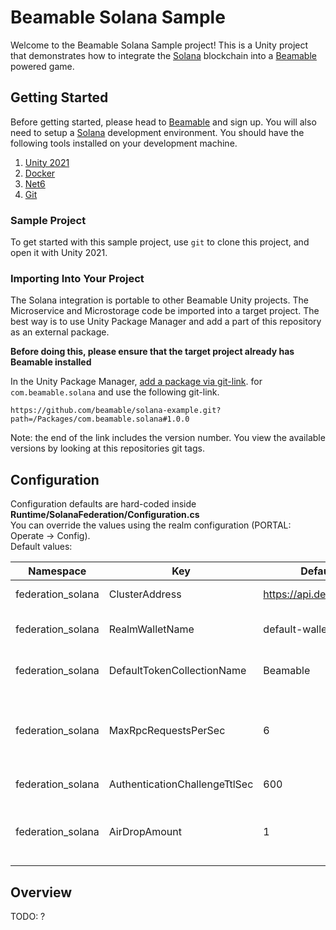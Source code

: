 # Beamable Solana Sample

Welcome to the Beamable Solana Sample project! This is a Unity project that demonstrates how 
to integrate the [Solana](https://solana.com/) blockchain into a [Beamable](https://beamable.com/) 
powered game.

## Getting Started

Before getting started, please head to [Beamable](https://beamable.com/) and sign up. 
You will also need to setup a [Solana](https://solana.com/) development environment.
You should have the following tools installed on your development machine.

1. [Unity 2021](https://unity.com/download)
2. [Docker](https://www.docker.com/products/docker-desktop/)
3. [Net6](https://dotnet.microsoft.com/en-us/download/dotnet/6.0)
4. [Git](https://git-scm.com/downloads)

### Sample Project
To get started with this sample project, use `git` to clone this project, and open it
with Unity 2021. 

### Importing Into Your Project
The Solana integration is portable to other Beamable Unity projects. The Microservice and 
Microstorage code be imported into a target project. The best way is to use Unity Package Manager
and add a part of this repository as an external package. 

**Before doing this, please ensure that the target project already has Beamable installed** 

In the Unity Package Manager, [add a package via git-link](https://docs.unity3d.com/Manual/upm-ui-giturl.html).
for `com.beamable.solana` and use the following git-link.
```shell
https://github.com/beamable/solana-example.git?path=/Packages/com.beamable.solana#1.0.0
```

Note: the end of the link includes the version number. You view the available versions by looking
at this repositories git tags. 

## Configuration
Configuration defaults are hard-coded inside **Runtime/SolanaFederation/Configuration.cs**  
You can override the values using the realm configuration (PORTAL: Operate -> Config).  
Default values:  

| **Namespace**     | **Key**                       | **Default value**             | **Description**                                                               |
|-------------------|-------------------------------|-------------------------------|-------------------------------------------------------------------------------|
| federation_solana | ClusterAddress                | https://api.devnet.solana.com | Cluster RPC API URI                                                           |
| federation_solana | RealmWalletName               | default-wallet                | Name for the realm-scoped wallet                                              |
| federation_solana | DefaultTokenCollectionName    | Beamable                      | Name for the default NFT collection                                           |
| federation_solana | MaxRpcRequestsPerSec          | 6                             | RPC client throttling configuration (to stay below the limits on public APIs) |
| federation_solana | AuthenticationChallengeTtlSec | 600                           | Authentication challenge TTL                                                  |
| federation_solana | AirDropAmount                 | 1                             | If > 0, service will request an airdrop to the realm wallet after creation    |

## Overview
TODO: ?


